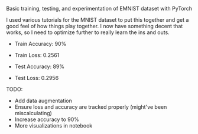 Basic training, testing, and experimentation of EMNIST dataset with PyTorch

I used various tutorials for the MNIST dataset to put this together and get a good feel of how things play together. I now have something decent that works, so I need to optimize further to really learn the ins and outs.

* Train Accuracy: 90%
* Train Loss: 0.2561

* Test Accuracy: 89%
* Test Loss: 0.2956

TODO:
* Add data augmentation
* Ensure loss and accuracy are tracked properly (might've been miscalculating)
* Increase accuracy to 90%
* More visualizations in notebook

